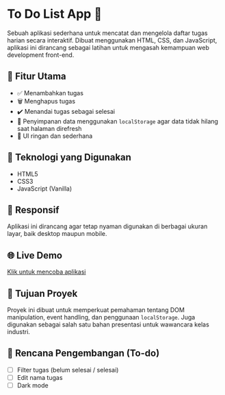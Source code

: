 # To Do List App 📝

Sebuah aplikasi sederhana untuk mencatat dan mengelola daftar tugas harian secara interaktif. Dibuat menggunakan HTML, CSS, dan JavaScript, aplikasi ini dirancang sebagai latihan untuk mengasah kemampuan web development front-end.

## 🔧 Fitur Utama
- ✅ Menambahkan tugas
- 🗑️ Menghapus tugas
- ✔️ Menandai tugas sebagai selesai
- 💾 Penyimpanan data menggunakan `localStorage` agar data tidak hilang saat halaman direfresh
- 🎨 UI ringan dan sederhana

## 🧰 Teknologi yang Digunakan
- HTML5
- CSS3
- JavaScript (Vanilla)

## 📱 Responsif
Aplikasi ini dirancang agar tetap nyaman digunakan di berbagai ukuran layar, baik desktop maupun mobile.

## 🌐 Live Demo
[Klik untuk mencoba aplikasi](https://kitarobenaya.github.io/todolistapp/)

## 📝 Tujuan Proyek
Proyek ini dibuat untuk memperkuat pemahaman tentang DOM manipulation, event handling, dan penggunaan `localStorage`. Juga digunakan sebagai salah satu bahan presentasi untuk wawancara kelas industri.

## 📌 Rencana Pengembangan (To-do)
- [ ] Filter tugas (belum selesai / selesai)
- [ ] Edit nama tugas
- [ ] Dark mode